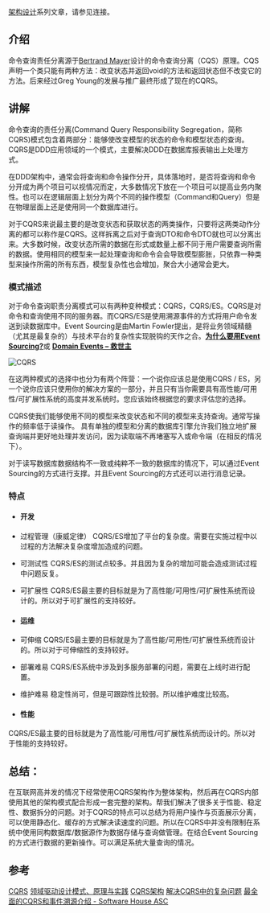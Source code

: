 [架构设计](https://www.jianshu.com/c/753debf1423d)系列文章，请参见连接。

## 介绍
命令查询责任分离源于[Bertrand Mayer](https://en.wikipedia.org/wiki/Bertrand_Meyer)设计的命令查询分离（CQS）原理。CQS声明一个类只能有两种方法：改变状态并返回void的方法和返回状态但不改变它的方法。后来经过Greg Young的发展与推广最终形成了现在的CQRS。

## 讲解
命令查询的责任分离(Command Query Responsibility Segregation，简称CQRS)模式包含着两部分：能够使改变模型的状态的命令和模型状态的查询。CQRS是DDD应用领域的一个模式，主要解决DDD在数据库报表输出上处理方式。 

在DDD架构中，通常会将查询和命令操作分开，具体落地时，是否将查询和命令分开成为两个项目可以视情况而定，大多数情况下放在一个项目可以提高业务内聚性。也可以在逻辑层面上划分为两个不同的操作模型（Command和Query）但是在物理层面上还是使用同一个数据库进行。

对于CQRS来说最主要的是改变状态和获取状态的两类操作，只要将这两类动作分离的都可以称作是CQRS。这样拆离之后对于查询DTO和命令DTO就也可以分离出来。大多数时候，改变状态所需的数据在形式或数量上都不同于用户需要查询所需的数据。使用相同的模型来一起处理查询和命令会会导致模型膨胀，只依靠一种类型来操作所需的所有东西，模型复杂性也会增加，聚合大小通常会更大。

### 模式描述

对于命令查询职责分离模式可以有两种变种模式：CQRS，CQRS/ES。CQRS是对命令和查询使用不同的服务器。而CQRS/ES是使用溯源事件的方式将用户命令发送到读数据库中。Event Sourcing是由Martin Fowler提出，是将业务领域精髓（尤其是最复杂的）与技术平台的复杂性实现脱钩的天作之合。[**为什么要用Event Sourcing?**](http://www.jdon.com/42709)或 [**Domain Events – 救世主**](http://www.jdon.com/37289)

![CQRS](https://upload-images.jianshu.io/upload_images/2454595-f59d33de92a4ffb9.png?imageMogr2/auto-orient/strip%7CimageView2/2/w/1240)

在这两种模式的选择中也分为有两个阵营：一个说你应该总是使用CQRS / ES，另一个说你应该只使用你的解决方案的一部分，并且只有当你需要具有高性能/可用性/可扩展性系统的高度并发系统时。您应该始终根据您的要求评估您的选择。

CQRS使我们能够使用不同的模型来改变状态和不同的模型来支持查询。通常写操作的频率低于读操作。 具有单独的模型和分离的数据库引擎允许我们独立地扩展查询端并更好地处理并发访问，因为读取端不再堵塞写入或命令端（在相反的情况下）。

对于读写数据库数据结构不一致或纯粹不一致的数据库的情况下，可以通过Event Sourcing的方式进行支撑。并且Event Sourcing的方式还可以进行消息记录。

### 特点
- #### 开发
- 过程管理（康威定律）
CQRS/ES增加了平台的复杂度。需要在实施过程中以过程的方法解决复杂度增加造成的问题。

- 可测试性
CQRS/ES的测试点较多。并且因为复杂的增加可能会造成测试过程中问题反复。

- 可扩展性
CQRS/ES最主要的目标就是为了高性能/可用性/可扩展性系统而设计的。所以对于可扩展性的支持较好。

* #### 运维
- 可伸缩
CQRS/ES最主要的目标就是为了高性能/可用性/可扩展性系统而设计的。所以对于可伸缩性的支持较好。

- 部署难易
CQRS/ES系统中涉及到多服务部署的问题，需要在上线时进行配置。

- 维护难易
稳定性尚可，但是可跟踪性比较弱。所以维护难度比较高。

* #### 性能
CQRS/ES最主要的目标就是为了高性能/可用性/可扩展性系统而设计的。所以对于性能的支持较好。

## 总结：

在互联网高并发的情况下经常使用CQRS架构作为整体架构，然后再在CQRS内部使用其他的架构模式配合形成一套完整的架构。帮我们解决了很多关于性能、稳定性、数据拆分的问题。对于CQRS的特点可以总结为将用户操作与页面展示分离，可以使用静态化、缓存的方式解决读速度的问题。所以在CQRS中并没有限制在系统中使用同构数据库/数据源作为数据存储与查询做管理。在结合Event Sourcing的方式进行数据的更新操作。可以满足系统大量查询的情况。

## 参考
[CQRS](https://www.martinfowler.com/bliki/CQRS.html)
[领域驱动设计模式、原理与实践](https://book.douban.com/subject/26761413/)
[CQRS架构](https://www.jdon.com/cqrs.html)
[解决CQRS中的复杂问题](https://www.jdon.com/51153)
[最全面的CQRS和事件溯源介绍 - Software House ASC](https://www.jdon.com/52278)
